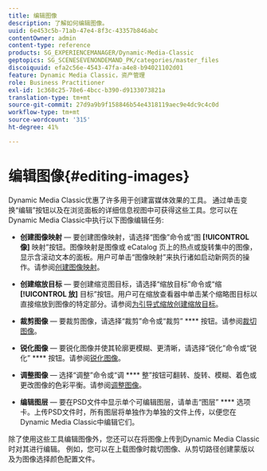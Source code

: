 ```yaml
---
title: 编辑图像
description: 了解如何编辑图像。
uuid: 6e453c5b-71ab-47e4-8f3c-43357b846abc
contentOwner: admin
content-type: reference
products: SG_EXPERIENCEMANAGER/Dynamic-Media-Classic
geptopics: SG_SCENESEVENONDEMAND_PK/categories/master_files
discoiquuid: efa2c56e-4543-47fa-a4e8-b94021102d01
feature: Dynamic Media Classic，资产管理
role: Business Practitioner
exl-id: 1c368c25-78e6-4bcc-b390-d9133073821a
translation-type: tm+mt
source-git-commit: 27d9a9b9f158846b54e4318119aec9e4dc9c4c0d
workflow-type: tm+mt
source-wordcount: '315'
ht-degree: 41%

---
```


# 编辑图像{#editing-images}

Dynamic Media Classic优惠了许多用于创建富媒体效果的工具。 通过单击变换“编辑”按钮以及在浏览面板的详细信息视图中可获得这些工具。您可以在Dynamic Media Classic中执行以下图像编辑任务:

* **创建图像映射**  — 要创建图像映射，请选择“图像”命令或“图 **[!UICONTROL 像]** 映射”按钮。图像映射是图像或 eCatalog 页上的热点或旋转集中的图像，显示含滚动文本的面板。用户可单击“图像映射”来执行诸如启动新网页的操作。请参阅[创建图像映射](/help/creating-image-maps.md)。

* **创建缩放目标**  — 要创建缩览图目标，请选择“缩放目标”命令或“缩 **[!UICONTROL 放]** 目标”按钮。用户可在缩放查看器中单击某个缩略图目标以直接缩放到图像的特定部分。请参阅[为引导式缩放创建缩放目标](/help/creating-zoom-targets-guided-zoom.md)。

* **裁剪图像**  — 要裁剪图像，请选择“裁剪”命令或“裁剪” **** 按钮。请参阅[裁切图像](/help/cropping-image.md)。

* **锐化图像**  — 要锐化图像并使其轮廓更模糊、更清晰，请选择“锐化”命令或“锐化” **** 按钮。请参阅[锐化图像](/help/sharpening-image.md)。

* **调整图像**  — 选择“调整”命令或“调 **** 整”按钮可翻转、旋转、模糊、着色或更改图像的色彩平衡。请参阅[调整图像](/help/adjusting-image.md)。

* **编辑图层**  — 要在PSD文件中显示单个可编辑图层，请单击“图层” **** 选项卡。上传PSD文件时，所有图层将单独作为单独的文件上传，以便您在Dynamic Media Classic中编辑它们。

除了使用这些工具编辑图像外，您还可以在将图像上传到Dynamic Media Classic时对其进行编辑。 例如，您可以在上载图像时裁切图像、从剪切路径创建蒙版以及为图像选择颜色配置文件。
